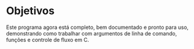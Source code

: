 # Objetivos
Este programa agora está completo, bem documentado e pronto para uso, demonstrando como trabalhar com argumentos de linha de comando, funções e controle de fluxo em C.
